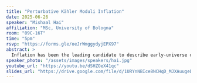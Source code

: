 ```yaml
---
title: "Perturbative Kähler Moduli Inflation"
date: 2025-06-26
speaker: "Mishaal Hai"
affiliation: "MSc, University of Bologna"
room: "09C-16T"
time: "5pm"
rsvp: "https://forms.gle/oeJrWmggydyjEPX97"
abstract: >
  Inflation has been the leading candidate to describe early-universe dynamics, quelling the problems that the original Hot Big Bang model could not address (i.e., flatness, CMB isotropy, etc.). Not only did it resolve such issues, but it also put forth many novel, testable predictions. Elegant as the theory is, it remains mired in UV completion problems, necessitating a UV-complete high-energy framework. For this reason, we address inflation and present two classes of inflationary models in the framework of type IIB string theory. The inflatons correspond to blow-up Kähler moduli arising from compactifying type IIB on a Calabi-Yau manifold. Using perturbative corrections, we first highlight a procedure for stabilizing more than one Kähler modulus. For the case of two Kähler moduli, we explicitly construct two classes of inflationary potentials within the Kähler cone that satisfy both EFT and cosmological constraints.
speaker_photo: "/assets/images/speakers/hai.jpg"
youtube_url: "https://youtu.be/dSHZOeX41qc"
slides_url: "https://drive.google.com/file/d/1URYnNBIce8NCHqD_MJXAuugeDgCpdgAo/view?usp=sharing"
---
```

